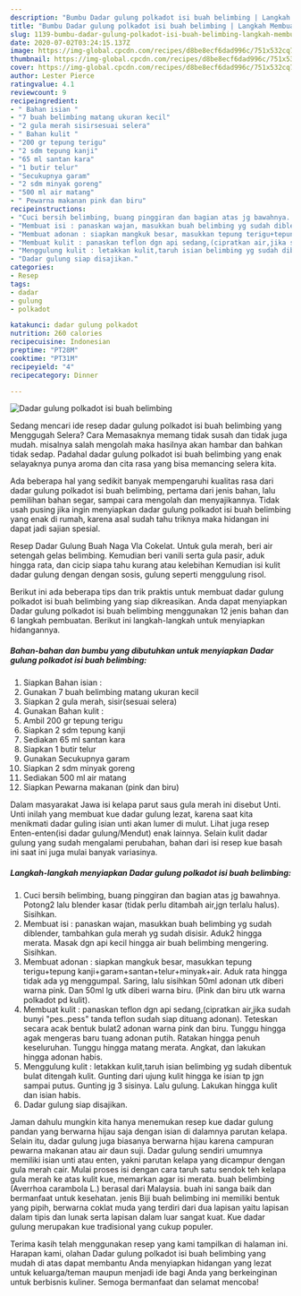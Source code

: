 ```yaml
---
description: "Bumbu Dadar gulung polkadot isi buah belimbing | Langkah Membuat Dadar gulung polkadot isi buah belimbing Yang Sedap"
title: "Bumbu Dadar gulung polkadot isi buah belimbing | Langkah Membuat Dadar gulung polkadot isi buah belimbing Yang Sedap"
slug: 1139-bumbu-dadar-gulung-polkadot-isi-buah-belimbing-langkah-membuat-dadar-gulung-polkadot-isi-buah-belimbing-yang-sedap
date: 2020-07-02T03:24:15.137Z
image: https://img-global.cpcdn.com/recipes/d8be8ecf6dad996c/751x532cq70/dadar-gulung-polkadot-isi-buah-belimbing-foto-resep-utama.jpg
thumbnail: https://img-global.cpcdn.com/recipes/d8be8ecf6dad996c/751x532cq70/dadar-gulung-polkadot-isi-buah-belimbing-foto-resep-utama.jpg
cover: https://img-global.cpcdn.com/recipes/d8be8ecf6dad996c/751x532cq70/dadar-gulung-polkadot-isi-buah-belimbing-foto-resep-utama.jpg
author: Lester Pierce
ratingvalue: 4.1
reviewcount: 9
recipeingredient:
- " Bahan isian "
- "7 buah belimbing matang ukuran kecil"
- "2 gula merah sisirsesuai selera"
- " Bahan kulit "
- "200 gr tepung terigu"
- "2 sdm tepung kanji"
- "65 ml santan kara"
- "1 butir telur"
- "Secukupnya garam"
- "2 sdm minyak goreng"
- "500 ml air matang"
- " Pewarna makanan pink dan biru"
recipeinstructions:
- "Cuci bersih belimbing, buang pinggiran dan bagian atas jg bawahnya. Potong2 lalu blender kasar (tidak perlu ditambah air,jgn terlalu halus). Sisihkan."
- "Membuat isi : panaskan wajan, masukkan buah belimbing yg sudah diblender, tambahkan gula merah yg sudah disisir. Aduk2 hingga merata. Masak dgn api kecil hingga air buah belimbing mengering. Sisihkan."
- "Membuat adonan : siapkan mangkuk besar, masukkan tepung terigu+tepung kanji+garam+santan+telur+minyak+air. Aduk rata hingga tidak ada yg menggumpal. Saring, lalu sisihkan 50ml adonan utk diberi warna pink. Dan 50ml lg utk diberi warna biru. (Pink dan biru utk warna polkadot pd kulit)."
- "Membuat kulit : panaskan teflon dgn api sedang,(cipratkan air,jika sudah bunyi &#34;pes..pess&#34; tanda teflon sudah siap dituang adonan). Teteskan secara acak bentuk bulat2 adonan warna pink dan biru. Tunggu hingga agak mengeras baru tuang adonan putih. Ratakan hingga penuh keseluruhan. Tunggu hingga matang merata. Angkat, dan lakukan hingga adonan habis."
- "Menggulung kulit : letakkan kulit,taruh isian belimbing yg sudah dibentuk bulat ditengah kulit. Gunting dari ujung kulit hingga ke isian tp jgn sampai putus. Gunting jg 3 sisinya. Lalu gulung. Lakukan hingga kulit dan isian habis."
- "Dadar gulung siap disajikan."
categories:
- Resep
tags:
- dadar
- gulung
- polkadot

katakunci: dadar gulung polkadot 
nutrition: 260 calories
recipecuisine: Indonesian
preptime: "PT28M"
cooktime: "PT31M"
recipeyield: "4"
recipecategory: Dinner

---
```



![Dadar gulung polkadot isi buah belimbing](https://img-global.cpcdn.com/recipes/d8be8ecf6dad996c/751x532cq70/dadar-gulung-polkadot-isi-buah-belimbing-foto-resep-utama.jpg)

Sedang mencari ide resep dadar gulung polkadot isi buah belimbing yang Menggugah Selera? Cara Memasaknya memang tidak susah dan tidak juga mudah. misalnya salah mengolah maka hasilnya akan hambar dan bahkan tidak sedap. Padahal dadar gulung polkadot isi buah belimbing yang enak selayaknya punya aroma dan cita rasa yang bisa memancing selera kita.

Ada beberapa hal yang sedikit banyak mempengaruhi kualitas rasa dari dadar gulung polkadot isi buah belimbing, pertama dari jenis bahan, lalu pemilihan bahan segar, sampai cara mengolah dan menyajikannya. Tidak usah pusing jika ingin menyiapkan dadar gulung polkadot isi buah belimbing yang enak di rumah, karena asal sudah tahu triknya maka hidangan ini dapat jadi sajian spesial.

Resep Dadar Gulung Buah Naga Vla Cokelat. Untuk gula merah, beri air setengah gelas belimbing. Kemudian beri vanili serta gula pasir, aduk hingga rata, dan cicip siapa tahu kurang atau kelebihan Kemudian isi kulit dadar gulung dengan dengan sosis, gulung seperti menggulung risol.


Berikut ini ada beberapa tips dan trik praktis untuk membuat dadar gulung polkadot isi buah belimbing yang siap dikreasikan. Anda dapat menyiapkan Dadar gulung polkadot isi buah belimbing menggunakan 12 jenis bahan dan 6 langkah pembuatan. Berikut ini langkah-langkah untuk menyiapkan hidangannya.

<!--inarticleads1-->

##### Bahan-bahan dan bumbu yang dibutuhkan untuk menyiapkan Dadar gulung polkadot isi buah belimbing:

1. Siapkan  Bahan isian :
1. Gunakan 7 buah belimbing matang ukuran kecil
1. Siapkan 2 gula merah, sisir(sesuai selera)
1. Gunakan  Bahan kulit :
1. Ambil 200 gr tepung terigu
1. Siapkan 2 sdm tepung kanji
1. Sediakan 65 ml santan kara
1. Siapkan 1 butir telur
1. Gunakan Secukupnya garam
1. Siapkan 2 sdm minyak goreng
1. Sediakan 500 ml air matang
1. Siapkan  Pewarna makanan (pink dan biru)


Dalam masyarakat Jawa isi kelapa parut saus gula merah ini disebut Unti. Unti inilah yang membuat kue dadar gulung lezat, karena saat kita menikmati dadar guling isian unti akan lumer di mulut. Lihat juga resep Enten-enten(isi dadar gulung/Mendut) enak lainnya. Selain kulit dadar gulung yang sudah mengalami perubahan, bahan dari isi resep kue basah ini saat ini juga mulai banyak variasinya. 

<!--inarticleads2-->

##### Langkah-langkah menyiapkan Dadar gulung polkadot isi buah belimbing:

1. Cuci bersih belimbing, buang pinggiran dan bagian atas jg bawahnya. Potong2 lalu blender kasar (tidak perlu ditambah air,jgn terlalu halus). Sisihkan.
1. Membuat isi : panaskan wajan, masukkan buah belimbing yg sudah diblender, tambahkan gula merah yg sudah disisir. Aduk2 hingga merata. Masak dgn api kecil hingga air buah belimbing mengering. Sisihkan.
1. Membuat adonan : siapkan mangkuk besar, masukkan tepung terigu+tepung kanji+garam+santan+telur+minyak+air. Aduk rata hingga tidak ada yg menggumpal. Saring, lalu sisihkan 50ml adonan utk diberi warna pink. Dan 50ml lg utk diberi warna biru. (Pink dan biru utk warna polkadot pd kulit).
1. Membuat kulit : panaskan teflon dgn api sedang,(cipratkan air,jika sudah bunyi &#34;pes..pess&#34; tanda teflon sudah siap dituang adonan). Teteskan secara acak bentuk bulat2 adonan warna pink dan biru. Tunggu hingga agak mengeras baru tuang adonan putih. Ratakan hingga penuh keseluruhan. Tunggu hingga matang merata. Angkat, dan lakukan hingga adonan habis.
1. Menggulung kulit : letakkan kulit,taruh isian belimbing yg sudah dibentuk bulat ditengah kulit. Gunting dari ujung kulit hingga ke isian tp jgn sampai putus. Gunting jg 3 sisinya. Lalu gulung. Lakukan hingga kulit dan isian habis.
1. Dadar gulung siap disajikan.


Jaman dahulu mungkin kita hanya menemukan resep kue dadar gulung pandan yang berwarna hijau saja dengan isian di dalamnya parutan kelapa. Selain itu, dadar gulung juga biasanya berwarna hijau karena campuran pewarna makanan atau air daun suji. Dadar gulung sendiri umumnya memiliki isian unti atau enten, yakni parutan kelapa yang dicampur dengan gula merah cair. Mulai proses isi dengan cara taruh satu sendok teh kelapa gula merah ke atas kulit kue, memarkan agar isi merata. buah belimbing (Averrhoa carambola L.) berasal dari Malaysia. buah ini sanga baik dan bermanfaat untuk kesehatan. jenis Biji buah belimbing ini memiliki bentuk yang pipih, berwarna coklat muda yang terdiri dari dua lapisan yaitu lapisan dalam tipis dan lunak serta lapisan dalam luar sangat kuat. Kue dadar gulung merupakan kue tradisional yang cukup populer. 

Terima kasih telah menggunakan resep yang kami tampilkan di halaman ini. Harapan kami, olahan Dadar gulung polkadot isi buah belimbing yang mudah di atas dapat membantu Anda menyiapkan hidangan yang lezat untuk keluarga/teman maupun menjadi ide bagi Anda yang berkeinginan untuk berbisnis kuliner. Semoga bermanfaat dan selamat mencoba!
